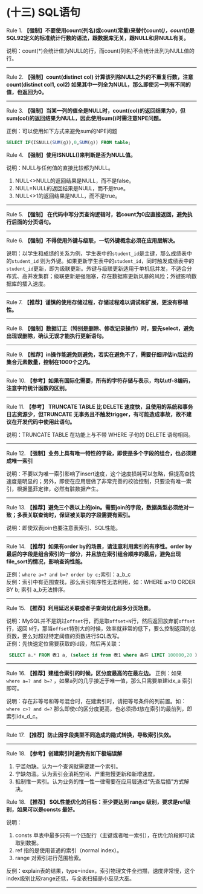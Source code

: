 # (十三) SQL语句

Rule 1. **【强制】不要使用count(列名)或count(常量)来替代count(*)，count(*)是SQL92定义的标准统计行数的语法，跟数据库无关，跟NULL和非NULL有关。**

说明：count(*)会统计值为NULL的行，而count(列名)不会统计此列为NULL值的行。

---
Rule 2. **【强制】count(distinct col) 计算该列除NULL之外的不重复行数，注意 count(distinct col1, col2) 如果其中一列全为NULL，那么即使另一列有不同的值，也返回为0。**

---
Rule 3. **【强制】当某一列的值全是NULL时，count(col)的返回结果为0，但sum(col)的返回结果为NULL，因此使用sum()时需注意NPE问题。**

正例：可以使用如下方式来避免sum的NPE问题  

```sql
SELECT IF(ISNULL(SUM(g)),0,SUM(g)) FROM table;
```

Rule 4. **【强制】使用ISNULL()来判断是否为NULL值。**

说明：NULL与任何值的直接比较都为NULL。

1. NULL<>NULL的返回结果是NULL，而不是false。
2. NULL=NULL的返回结果是NULL，而不是true。
3. NULL<>1的返回结果是NULL，而不是true。

---
Rule 5. **【强制】 在代码中写分页查询逻辑时，若count为0应直接返回，避免执行后面的分页语句。**

---
Rule 6. **【强制】不得使用外键与级联，一切外键概念必须在应用层解决。**

说明：以学生和成绩的关系为例，学生表中的`student_id`是主键，那么成绩表中的`student_id` 则为外键。如果更新学生表中的`student_id`，同时触发成绩表中的`student_id`更新，即为级联更新。外键与级联更新适用于单机低并发，不适合分布式、高并发集群；级联更新是强阻塞，存在数据库更新风暴的风险；外键影响数据库的插入速度。

---
Rule 7. **【推荐】谨慎的使用存储过程，存储过程难以调试和扩展，更没有移植性。**

---
Rule 8. **【强制】数据订正（特别是删除、修改记录操作）时，要先select，避免出现误删除，确认无误才能执行更新语句。**

---
Rule 9. **【推荐】in操作能避免则避免，若实在避免不了，需要仔细评估in后边的集合元素数量，控制在1000个之内。**

---
Rule 10. **【参考】如果有国际化需要，所有的字符存储与表示，均以utf-8编码，注意字符统计函数的区别。**

---
Rule 11. **【参考】 TRUNCATE TABLE 比 DELETE 速度快，且使用的系统和事务日志资源少，但TRUNCATE 无事务且不触发trigger，有可能造成事故，故不建议在开发代码中使用此语句。**

说明：TRUNCATE TABLE 在功能上与不带 WHERE 子句的 DELETE 语句相同。

---
Rule 12. **【强制】业务上具有唯一特性的字段，即使是多个字段的组合，也必须建成唯一索引**

说明：不要以为唯一索引影响了insert速度，这个速度损耗可以忽略，但提高查找速度是明显的；另外，即使在应用层做了非常完善的校验控制，只要没有唯一索引，根据墨菲定律，必然有脏数据产生。

---
Rule 13. **【推荐】避免三个表以上的join。需要join的字段，数据类型必须绝对一致；多表关联查询时，保证被关联的字段需要有索引。**

说明：即使双表join也要注意表索引、SQL性能。

---
Rule 14. **【推荐】如果有order by的场景，请注意利用索引的有序性。order by 最后的字段是组合索引的一部分，并且放在索引组合顺序的最后，避免出现file_sort的情况，影响查询性能。**

正例：`where a=? and b=? order by c;`索引：a_b_c  
反例：索引中有范围查找，那么索引有序性无法利用，如：WHERE a>10 ORDER BY b; 索引 a_b无法排序。

---
Rule 15. **【推荐】利用延迟关联或者子查询优化超多分页场景。**

说明：MySQL并不是跳过`offset`行，而是取`offset+N`行，然后返回放弃前`offset`行，返回 `N`行，那当`offset`特别大的时候，效率就非常的低下，要么控制返回的总页数，要么对超过特定阈值的页数进行SQL改写。  
正例：先快速定位需要获取的id段，然后再关联：

```sql
 SELECT a.* FROM 表1 a, (select id from 表1 where 条件 LIMIT 100000,20 ) b where a.id=b.id;
```

---
Rule 16. **【推荐】建组合索引的时候，区分度最高的在最左边。**
正例：如果 `where a=? and b=?` ，如果a列的几乎接近于唯一值，那么只需要单建idx_a 索引即可。

说明：存在非等号和等号混合时，在建索引时，请把等号条件的列前置。如：`where c>? and d=?` 那么即使c的区分度更高，也必须把d放在索引的最前列，即索引idx_d_c。

---
Rule 17. **【推荐】防止因字段类型不同造成的隐式转换，导致索引失效。**

---
Rule 18. **【参考】创建索引时避免有如下极端误解**

1. 宁滥勿缺。认为一个查询就需要建一个索引。
2. 宁缺勿滥。认为索引会消耗空间、严重拖慢更新和新增速度。
3. 抵制惟一索引。认为业务的惟一性一律需要在应用层通过“先查后插”方式解决。

Rule 18. **【推荐】 SQL性能优化的目标：至少要达到 range 级别，要求是ref级别，如果可以是consts 最好。**

说明：

1. consts 单表中最多只有一个匹配行（主键或者唯一索引），在优化阶段即可读取到数据。
2. ref 指的是使用普通的索引（normal index）。
3. range 对索引进行范围检索。

反例：explain表的结果，type=index，索引物理文件全扫描，速度非常慢，这个index级别比较range还低，与全表扫描是小巫见大巫。

---